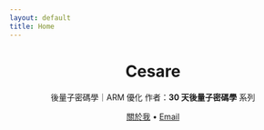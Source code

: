 ```yaml
---
layout: default
title: Home
---
```


<div align="center" markdown="1">

#  Cesare

後量子密碼學｜ARM 優化
作者：**30 天後量子密碼學** 系列

[關於我](/about) • [Email](mailto:me@example.com)

</div>
